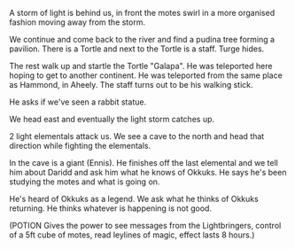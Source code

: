 A storm of light is behind us, in front the motes swirl in a more organised fashion moving away from the storm.  

We continue and come back to the river and find a pudina tree forming a pavilion. There is a Tortle and next to the Tortle is a staff. Turge hides.

The rest walk up and startle the Tortle "Galapa". He was teleported here hoping to get to another continent. He was teleported from the same place as Hammond, in Aheely. The staff turns out to be his walking stick.

He asks if we've seen a rabbit statue. 

We head east and eventually the light storm catches up.

2 light elementals attack us. We see a cave to the north and head that direction while fighting the elementals.

In the cave is a giant (Ennis). He finishes off the last elemental and we tell him about Daridd and ask him what he knows of Okkuks. He says he's been studying the motes and what is going on. 

He's heard of Okkuks as a legend. We ask what he thinks of Okkuks returning. He thinks whatever is happening is not good.

(POTION Gives the power to see messages from the Lightbringers, control of a 5ft cube of motes, read leylines of magic, effect lasts 8 hours.)